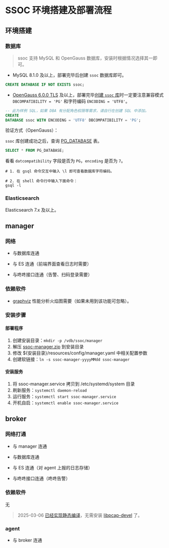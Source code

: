 # SSOC 环境搭建及部署流程

## 环境搭建

### 数据库

> ssoc 支持 MySQL 和 OpenGauss 数据库，安装时根据情况选择其一即可。

- MySQL 8.1.0 及以上，部署完毕后创建 `ssoc` 数据库即可。

```sql
CREATE DATABASE IF NOT EXISTS ssoc;
```

- [OpenGauss 6.0.0 TLS](https://docs.opengauss.org/zh/docs/6.0.0/docs/ReleaseNotes/%E7%89%88%E6%9C%AC%E4%BB%8B%E7%BB%8D.html)
  及以上，部署完毕[创建 `ssoc` 库](https://docs.opengauss.org/zh/docs/6.0.0/docs/SQLReference/CREATE-DATABASE.html)时一定要注意兼容模式 `DBCOMPATIBILITY = 'PG'` 和字符编码 `ENCODING = 'UTF8'`。

```sql
-- 此为样例 SQL，如果 DBA 有分配角色权限等需求，请自行在创建 SQL 中添加。
CREATE
DATABASE ssoc WITH ENCODING = 'UTF8' DBCOMPATIBILITY = 'PG';
```

验证方式（OpenGauss）：

`ssoc` 库创建成功之后，查询 [PG_DATABASE](https://docs.opengauss.org/zh/docs/6.0.0/docs/DatabaseReference/PG_DATABASE.html) 表。

```sql
SELECT * FROM PG_DATABASE;
```

看看 `datcompatibility` 字段是否为 `PG`，`encoding` 是否为 `7`。

```shell
# 1. 在 gsql 命令交互中输入 \l 即可查看数据库字符编码。

# 2. 在 shell 命令行中输入下面命令：
gsql -l 
```

### Elasticsearch

Elasticsearch 7.x 及以上。

## manager

### 网络

- 与数据库连通

- 与 ES 连通（前端界面查看日志时需要）

- 与咚咚接口连通（告警、扫码登录需要）

### 依赖软件

- [graphviz](https://graphviz.org/) 性能分析火焰图需要（如果未用到该功能可忽略）。

### 安装步骤

#### 部署程序

1. 创建安装目录：`mkdir -p /vdb/ssoc/manager`
2. 解压 [ssoc-manager.zip](ssoc-manager.zip) 到安装目录
3. 修改 ${安装目录}/resources/config/manager.yaml 中相关配置参数
4. 创建软链接：`ln -s ssoc-manager-yyyyMMdd ssoc-manager`

#### 安装服务

1. 将 ssoc-manager.service 拷贝到 /etc/systemd/system 目录
2. 刷新服务：`systemctl daemon-reload`
3. 运行服务：`systemctl start ssoc-manager.service`
4. 开机自启：`systemctl enable ssoc-manager.service`

## broker

### 网络打通

- 与 manager 连通

- 与数据库连通

- 与 ES 连通（对 agent 上报的日志存储）

- 与咚咚接口连通（咚咚告警）

### 依赖软件

无

> 2025-03-06 [已经实现静态编译](https://github.com/vela-ssoc/vela-broker/actions/workflows/static.yml)，无需安装 [libpcap-devel](https://www.tcpdump.org/) 了。

### agent

- 与 broker 连通
